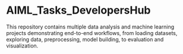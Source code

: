 # AIML_Tasks_DevelopersHub
This repository contains multiple data analysis and machine learning projects demonstrating end-to-end workflows, from loading datasets, exploring data, preprocessing, model building, to evaluation and visualization.
